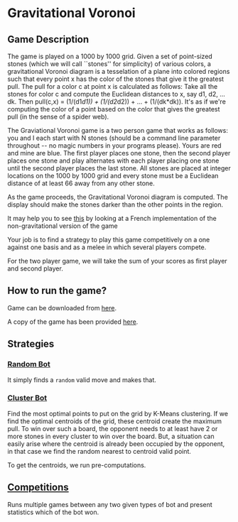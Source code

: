 # Gravitational Voronoi

## Game Description
The game is played on a 1000 by 1000 grid. Given a set of 
point-sized stones (which we will call ``stones'' for simplicity) 
of various colors, a gravitational Voronoi diagram is a 
tesselation of a plane into colored regions such that every 
point x has the color of the stones that give it the greatest 
pull. The pull for a color c at point x is calculated as 
follows: Take all the stones for color c and compute the Euclidean 
distances to x, say d1, d2, ... dk. Then pull(c,x) = (1/(d1*d1)) + (1/(d2*d2)) + ... + (1/(dk*dk)). 
It's as if we're computing the color of a point based on the color 
that gives the greatest pull (in the sense of a spider web).

The Graviational Voronoi game is a two person game that works as 
follows: you and I each start with N stones (should be a command 
line parameter throughout -- no magic numbers in your programs please). 
Yours are red and mine are blue. The first player places one stone, 
then the second player places one stone and play alternates with 
each player placing one stone until the second player places 
the last stone. All stones are placed at integer locations on 
the 1000 by 1000 grid and every stone must be a Euclidean 
distance of at least 66 away from any other stone.

As the game proceeds, the Gravitational Voronoi diagram is 
computed. The display should make the stones darker than 
the other points in the region.

It may help you to see [this](https://interstices.info/jcms/c_24839/jouez-avec-les-diagrammes-de-voronoi) 
by looking at a French implementation of the non-gravitational version 
of the game

Your job is to find a strategy to play this game competitively 
on a one against one basis and as a melee in which several 
players compete.

For the two player game, we will take the sum of your scores 
as first player and second player.

## How to run the game?
Game can be downloaded from [here](https://github.com/guyu96/Gravitational_Voronoi).

A copy of the game has been provided [here](Gravitational_Voronoi.zip).

## Strategies

### [Random Bot](bot/client.py)
It simply finds a `random` valid move and makes that.

### [Cluster Bot](bot/cluster_bot.py)
Find the most optimal points to put on the grid by K-Means clustering.
If we find the optimal centroids of the grid, these centroid create
the maximum pull. To win over such a board, the opponent needs to at 
least have 2 or more stones in every cluster to win over the board.
But, a situation can easily arise where the centroid is already been 
occupied by the opponent, in that case we find the random 
nearest to centroid valid point.

To get the centroids, we run pre-computations.

## [Competitions](bot/competition.py)
Runs multiple games between any two given types of bot and present
statistics which of the bot won.